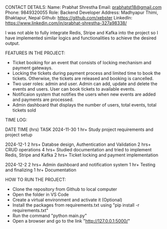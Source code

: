 CONTACT DETAILS:
Name: Prabhat Shrestha
Email: prabhatst18@gmail.com
Phone: 9849320055
Role: Backend Developer
Address: Madhyapur Thimi, Bhaktapur, Nepal
Github: https://github.com/xebster
LinkedIn: https://www.linkedin.com/in/prabhat-shrestha-327a98338/


I was not able to fully integrate Redis, Stripe and Kafka into the project so I have implemented similar logics and functionalities to achieve the desired output.


FEATURES IN THE PROJECT:
- Ticket booking for an event that consists of locking mechanism and    payment gateways.
- Locking the tickets during payment process and limited time to book the tickets. Otherwise, the tickets are released and booking is cancelled.
- Two user roles: admin and user. Admin can add, update and delete the events and users. User can book tickets to available events.
- Notificaion system that notifies the users when new events are added and payments are processed.
- Admin dashboard that displays the number of users, total events, total tickets sold


TIME LOG:

DATE                TIME (hrs)              TASK
2024-11-30          1 hr+                   Study project requirements and project setup

2024-12-1           2 hrs+                  Databse design, Authentication and Validation
                    2 hrs+                  CRUD operations
                    4 hrs+                  Studied documentation and tried to implement Redis, Stripe and Kafka
                    2 hrs+                  Ticket locking and payment implementation

2024-12-2           2 hrs+                  Admin dashboard and notification system
                    1 hr+                   Testing and finalizing
                    1 hr+                   Documentation


HOW TO RUN THE PROJECT:
- Clone the repository from Github to local computer
- Open the folder in VS Code
- Create a virtual environment and activate it (Optional)
- Install the packages from requirements.txt using "pip install -r requirements.txt"
- Run the command "python main.py"
- Open a browser and go to the link "http://127.0.0.1:5000/"